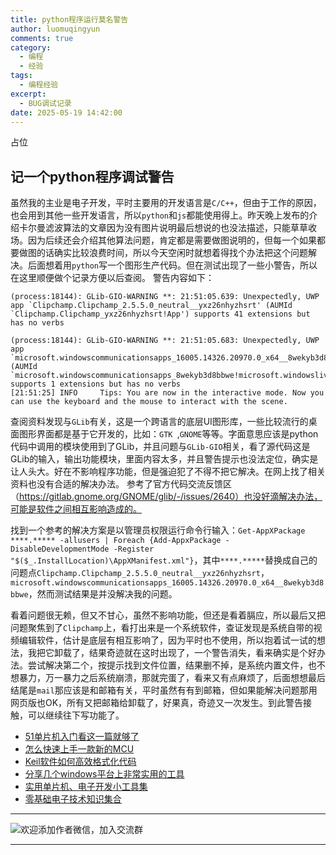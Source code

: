 ```yaml
---
title: python程序运行莫名警告
author: luomuqingyun
comments: true
category:
  - 编程
  - 经验
tags:
  - 编程经验
excerpt:
  - BUG调试记录
date: 2025-05-19 14:42:00
---
```

占位
## 记一个python程序调试警告
虽然我的主业是电子开发，平时主要用的开发语言是`C/C++`，但由于工作的原因，也会用到其他一些开发语言，所以`python`和`js`都能使用得上。昨天晚上发布的介绍卡尔曼滤波算法的文章因为没有图片说明最后想说的也没法描述，只能草草收场。因为后续还会介绍其他算法问题，肯定都是需要做图说明的，但每一个如果都要做图的话确实比较浪费时间，所以今天空闲时就想着得找个办法把这个问题解决。后面想着用`python`写一个图形生产代码。但在测试出现了一些小警告，所以在这里顺便做个记录方便以后查阅。
警告内容如下：
```
(process:18144): GLib-GIO-WARNING **: 21:51:05.639: Unexpectedly, UWP app `Clipchamp.Clipchamp_2.5.5.0_neutral__yxz26nhyzhsrt' (AUMId `Clipchamp.Clipchamp_yxz26nhyzhsrt!App') supports 41 extensions but has no verbs

(process:18144): GLib-GIO-WARNING **: 21:51:05.683: Unexpectedly, UWP app `microsoft.windowscommunicationsapps_16005.14326.20970.0_x64__8wekyb3d8bbwe' (AUMId `microsoft.windowscommunicationsapps_8wekyb3d8bbwe!microsoft.windowslive.mail') supports 1 extensions but has no verbs
[21:51:25] INFO     Tips: You are now in the interactive mode. Now you can use the keyboard and the mouse to interact with the scene. 

```
查阅资料发现与`GLib`有关，这是一个跨语言的底层UI图形库，一些比较流行的桌面图形界面都是基于它开发的，比如：`GTK `,`GNOME`等等。字面意思应该是python代码中调用的模块使用到了GLib，并且问题与`GLib-GIO`相关，看了源代码这是GLib的输入，输出功能模块，里面内容太多，并且警告提示也没法定位，确实是让人头大。好在不影响程序功能，但是强迫犯了不得不把它解决。在网上找了相关资料也没有合适的解决办法。
参考了官方代码交流反馈区（https://gitlab.gnome.org/GNOME/glib/-/issues/2640）也没好滴解决办法，可能是软件之间相互影响造成的。

找到一个参考的解决方案是以管理员权限运行命令行输入：`Get-AppXPackage ****.***** -allusers | Foreach {Add-AppxPackage -DisableDevelopmentMode -Register "$($_.InstallLocation)\AppXManifest.xml"}`，其中`****.*****`替换成自己的问题点`Clipchamp.Clipchamp_2.5.5.0_neutral__yxz26nhyzhsrt`，`microsoft.windowscommunicationsapps_16005.14326.20970.0_x64__8wekyb3d8bbwe`，然而测试结果是并没解决我的问题。

看着问题很无赖，但又不甘心，虽然不影响功能，但还是看着膈应，所以最后又把问题聚焦到了`Clipchamp`上，看打出来是一个系统软件，查证发现是系统自带的视频编辑软件，估计是底层有相互影响了，因为平时也不使用，所以抱着试一试的想法，我把它卸载了，结果奇迹就在这时出现了，一个警告消失，看来确实是个好办法。尝试解决第二个，按提示找到文件位置，结果删不掉，是系统内置文件，也不想暴力，万一暴力之后系统崩溃，那就完蛋了，看来又有点麻烦了，后面想想最后结尾是`mail`那应该是和邮箱有关，平时虽然有有到邮箱，但如果能解决问题那用网页版也OK，所有又把邮箱给卸载了，好果真，奇迹又一次发生。到此警告接触，可以继续往下写功能了。

- [51单片机入门看这一篇就够了](https://mp.weixin.qq.com/s?__biz=MzI1OTQ4MTg4Ng==&mid=2247485523&idx=1&sn=b7fcd1b86e2467d6f03b1a520c39bb06&chksm=ea790022dd0e893452c4994fa16d63111b16d9878c303712f695b58b7af360b7b18c1ed4b201&token=1711068967&lang=zh_CN#rd)
- [怎么快速上手一款新的MCU](https://mp.weixin.qq.com/s?__biz=MzI1OTQ4MTg4Ng==&mid=2247485581&idx=1&sn=b36e6536717774f7931c7aa93d5b237a&chksm=ea7900fcdd0e89ea0db13737720edc996fcb3fdbab3e43b4a92316240ac66d4b5a8bf9a07e78&token=466212876&lang=zh_CN#rd)
- [Keil软件如何高效格式化代码](https://mp.weixin.qq.com/s?__biz=MzI1OTQ4MTg4Ng==&mid=2247485572&idx=1&sn=17cefa35d9d660083d419a7e9b6db6f7&chksm=ea7900f5dd0e89e35b65ba26354cc69ad24f686d8e18abd34e0932567a9345e8c9ed653eee6b&token=1711068967&lang=zh_CN#rd)
- [分享几个windows平台上非常实用的工具](https://mp.weixin.qq.com/s?__biz=MzI1OTQ4MTg4Ng==&mid=2247485420&idx=2&sn=728ca4abbadf7caf51c392e7d7045cbe&chksm=ea790f9ddd0e868b9fa162c80db1876199845f387bbe851c8d38a4e8412329ae635916c13cfb&token=1711068967&lang=zh_CN#rd)
- [实用单片机、电子开发小工具集](https://mp.weixin.qq.com/s?__biz=MzI1OTQ4MTg4Ng==&mid=2247485606&idx=1&sn=2b433faa2e436fc762dc538c9cf3fe14&chksm=ea7900d7dd0e89c169f8948ff3d423016c8f51f1c914eb7b0d20cba8145b9ffa54815915d67b&token=1580674001&lang=zh_CN#rd)
- [零基础电子技术知识集合](https://mp.weixin.qq.com/s?__biz=MzI1OTQ4MTg4Ng==&mid=2247485689&idx=4&sn=211c2d0871a19c5e92cdf0c34f01d96b&chksm=ea790088dd0e899e3042a649a346bc98e94189d1fd18da2b954a7ddb781582dc2d0a82e07f4d&token=970763775&lang=zh_CN#rd)
----

![欢迎添加作者微信，加入交流群](https://files.mdnice.com/user/38598/37e7b97e-a5c7-44d1-9e48-bbe22ab3141d.jpg)

----


